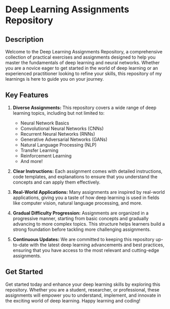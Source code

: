 # Deep Learning Assignments Repository

## Description

Welcome to the Deep Learning Assignments Repository, a comprehensive collection of practical exercises and assignments designed to help you master the fundamentals of deep learning and neural networks. Whether you are a novice eager to get started in the world of deep learning or an experienced practitioner looking to refine your skills, this repository of my learnings is here to guide you on your journey.

## Key Features

1. **Diverse Assignments:** This repository covers a wide range of deep learning topics, including but not limited to:
   - Neural Network Basics
   - Convolutional Neural Networks (CNNs)
   - Recurrent Neural Networks (RNNs)
   - Generative Adversarial Networks (GANs)
   - Natural Language Processing (NLP)
   - Transfer Learning
   - Reinforcement Learning
   - And more!

2. **Clear Instructions:** Each assignment comes with detailed instructions, code templates, and explanations to ensure that you understand the concepts and can apply them effectively.

3. **Real-World Applications:** Many assignments are inspired by real-world applications, giving you a taste of how deep learning is used in fields like computer vision, natural language processing, and more.

4. **Gradual Difficulty Progression:** Assignments are organized in a progressive manner, starting from basic concepts and gradually advancing to more complex topics. This structure helps learners build a strong foundation before tackling more challenging assignments.

5. **Continuous Updates:** We are committed to keeping this repository up-to-date with the latest deep learning advancements and best practices, ensuring that you have access to the most relevant and cutting-edge assignments.

## Get Started

Get started today and enhance your deep learning skills by exploring this repository. Whether you are a student, researcher, or professional, these assignments will empower you to understand, implement, and innovate in the exciting world of deep learning. Happy learning and coding!

